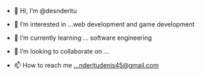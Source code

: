 - 👋 Hi, I’m @desnderitu
- 👀 I’m interested in ...web development and game development
- 🌱 I’m currently learning ... software engineering
- 💞️ I’m looking to collaborate on ...

- 📫 How to reach me ...nderitudenis45@gmail.com

<!---
Gachihinderitu/Gachihinderitu is a ✨ special ✨ repository because its `README.md` (this file) appears on your GitHub profile.
You can click the Preview link to take a look at your changes.
--->
